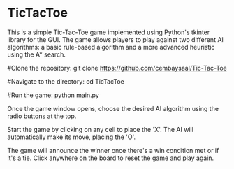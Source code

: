# TicTacToe
 
This is a simple Tic-Tac-Toe game implemented using Python's tkinter library for the GUI. The game allows players to play against two different AI algorithms: a basic rule-based algorithm and a more advanced heuristic using the A* search.

#Clone the repository:
git clone https://github.com/cembaysaal/Tic-Tac-Toe

#Navigate to the directory:
cd TicTacToe

#Run the game:
python main.py


Once the game window opens, choose the desired AI algorithm using the radio buttons at the top.

Start the game by clicking on any cell to place the 'X'. The AI will automatically make its move, placing the 'O'.

The game will announce the winner once there's a win condition met or if it's a tie. Click anywhere on the board to reset the game and play again.